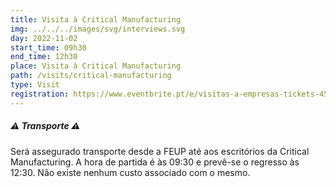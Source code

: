 ```yaml
---
title: Visita à Critical Manufacturing
img: ../../../images/svg/interviews.svg
day: 2022-11-02
start_time: 09h30
end_time: 12h30
place: Visita à Critical Manufacturing
path: /visits/critical-manufacturing
type: Visit
registration: https://www.eventbrite.pt/e/visitas-a-empresas-tickets-451667538767
---
```


##### ⚠️ Transporte ⚠️

Será assegurado transporte desde a FEUP até aos escritórios da Critical Manufacturing. A hora de partida é às 09:30 e prevê-se o regresso às 12:30. Não existe nenhum custo associado com o mesmo.
